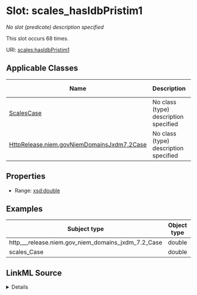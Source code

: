 

# Slot: scales_hasIdbPristim1


_No slot (predicate) description specified_






This slot occurs 68 times.


URI: [scales:hasIdbPristim1](http://schemas.scales-okn.org/rdf/scales#hasIdbPristim1)



<!-- no inheritance hierarchy -->





## Applicable Classes

| Name | Description | Modifies Slot |
| --- | --- | --- |
| [ScalesCase](../classes/ScalesCase.md) | No class (type) description specified |  yes  |
| [HttpRelease.niem.govNiemDomainsJxdm7.2Case](../classes/HttpRelease.niem.govNiemDomainsJxdm7.2Case.md) | No class (type) description specified |  yes  |







## Properties

* Range: [xsd:double](http://www.w3.org/2001/XMLSchema#double)






## Examples

| Subject type | Object type | Example subject | Example object | Occurrences |
| --- | --- | --- | --- | --- |
| http___release.niem.gov_niem_domains_jxdm_7.2_Case | double | scales:/CaseCriminal | -1.0 | 68 |
| scales_Case | double | scales:/CaseCriminal | -1.0 | 68 |




## LinkML Source

<details>

```yaml
name: scales_hasIdbPristim1
annotations:
  count:
    tag: count
    value: 68
description: No slot (predicate) description specified
examples:
- object:
    example_object: '-1.0'
    example_object_type: double
    example_predicate: scales:hasIdbPristim1
    example_subject: scales:/CaseCriminal
    example_subject_type: http___release.niem.gov_niem_domains_jxdm_7.2_Case
- object:
    example_object: '-1.0'
    example_object_type: double
    example_predicate: scales:hasIdbPristim1
    example_subject: scales:/CaseCriminal
    example_subject_type: scales_Case
from_schema: scales-kg
rank: 1000
slot_uri: scales:hasIdbPristim1
alias: scales_hasIdbPristim1
domain_of:
- http___release.niem.gov_niem_domains_jxdm_7.2_Case
- scales_Case
range: double

```
</details>